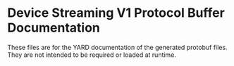 # Device Streaming V1 Protocol Buffer Documentation

These files are for the YARD documentation of the generated protobuf files.
They are not intended to be required or loaded at runtime.
